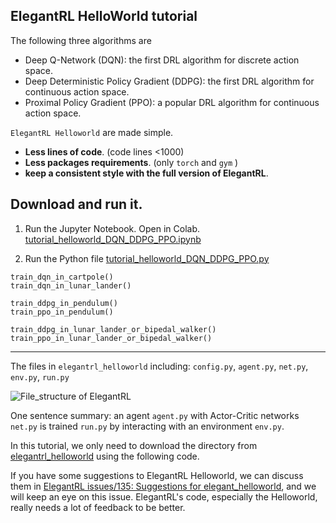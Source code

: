 ## ElegantRL HelloWorld tutorial

The following three algorithms are 
- Deep Q-Network (DQN): the first DRL algorithm for discrete action space.
- Deep Deterministic Policy Gradient (DDPG): the first DRL algorithm for continuous action space.
- Proximal Policy Gradient (PPO): a popular DRL algorithm for continuous action space.


`ElegantRL Helloworld` are made simple.
- **Less lines of code**. (code lines <1000)
- **Less packages requirements**. (only `torch` and `gym` )
- **keep a consistent style with the full version of ElegantRL**.


## Download and run it.

1. Run the Jupyter Notebook. Open in Colab. [tutorial_helloworld_DQN_DDPG_PPO.ipynb](https://github.com/AI4Finance-Foundation/ElegantRL/blob/master/tutorial_helloworld_DQN_DDPG_PPO.ipynb)

2. Run the Python file [tutorial_helloworld_DQN_DDPG_PPO.py](https://github.com/AI4Finance-Foundation/ElegantRL/blob/master/elegantrl_helloworld/tutorial_helloworld_DQN_DDPG_PPO.py)
```
train_dqn_in_cartpole()
train_dqn_in_lunar_lander()

train_ddpg_in_pendulum()
train_ppo_in_pendulum()

train_ddpg_in_lunar_lander_or_bipedal_walker()
train_ppo_in_lunar_lander_or_bipedal_walker()
```

---


The files in `elegantrl_helloworld` including:
`config.py`, `agent.py`, `net.py`, `env.py`, `run.py`

![File_structure of ElegantRL](https://github.com/AI4Finance-Foundation/ElegantRL/raw/master/figs/File_structure.png)

One sentence summary: an agent `agent.py` with Actor-Critic networks `net.py` is trained `run.py` by interacting with an environment `env.py`.


In this tutorial, we only need to download the directory from [elegantrl_helloworld](https://github.com/AI4Finance-Foundation/ElegantRL/tree/master/elegantrl_helloworld) using the following code.


If you have some suggestions to ElegantRL Helloworld, we can discuss them in [ElegantRL issues/135: Suggestions for elegant_helloworld](https://github.com/AI4Finance-Foundation/ElegantRL/issues/135), and we will keep an eye on this issue.
ElegantRL's code, especially the Helloworld, really needs a lot of feedback to be better.
